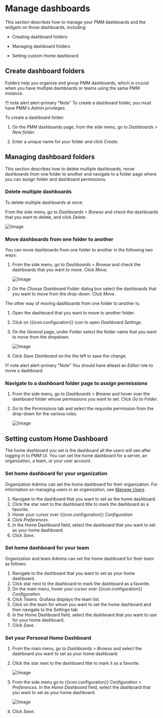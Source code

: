 # Manage dashboards


This section describes how to manage your PMM dashboards and the widgets on those dashboards, including:

- Creating dashboard folders

- Managing dashboard folders

- Setting custom Home dashboard


## Create dashboard folders

Folders help you organize and group PMM dashboards, which is crucial when you have multiple dashboards or teams using the same PMM instance.

!!! note alert alert-primary "Note"
    To create a dashboard folder, you must have PMM's *Admin* privileges.

To create a dashboard folder:

1. On the PMM dashboards page, from the side menu, go to <i class="uil uil-plus"></i> *Dashboards > New folder*.

2. Enter a unique name for your folder and click *Create*.


## Managing dashboard folders

This section describes how to delete multiple dashboards, move dashboards from one folder to another and navigate to a folder page where you can assign folder and dashboard permissions.

### Delete multiple dashboards

To delete multiple dashboards at once:

From the side menu, go to <i class="uil uil-apps"></i> *Dashboards > Browse* and check the dashboards that you want to delete, and click *Delete*.


![!image](../../images/PMM_Delete_multiple_dashboards.png)

### Move dashboards from one folder to another

You can move dashboards from one folder to another in the following two ways:


1. From the side menu, go to <i class="uil uil-apps"></i> *Dashboards > Browse* and check the dashboards that you want to move. Click *Move*.

    ![!image](../../images/PMM_Move_dashboards.png)

2. On the *Choose Dashboard Folder* dialog box select the dashboards that you want to move from the drop-down. Click *Move*.

The other way of moving dashboards from one folder to another is:


1. Open the dashboard that you want to move to another folder.
2. Click on {{icon.configuration}} icon to open *Dashboard Settings*.
3. On the *General* page, under *Folder* select the folder name that you want to move from the dropdown.

    ![!image](../../images/PMM_Move_dashboards-way2.png)

4. Click *Save Dashboard* on the the left to save the change.

!!! note alert alert-primary "Note"
    You should have atleast an *Editor* role to move a dashboard.

### Navigate to a dashboard folder page to assign permissions

1. From the side menu, go to <i class="uil uil-apps"></i> *Dashboards > Browse* and hover over the dashboard folder whose permissions you want to set. Click *Go to Folder*.
2. Go to the *Permissions* tab and select the requisite permission from the drop-down for the various roles.

    ![!image](../../images/PMM_Permissions_dashboards_folder.png)


## Setting custom Home Dashboard

The home dashboard you set is the dashboard all the users will see after logging in to PMM UI. You can set the home dashboard for a server, an organization, a team, or your user account. 

### Set home dashboard for your organization

Organization Admins can set the home dashboard for their organization. For information on managing users in an organization, see [Manage Users](../../how-to/manage-users.md)

1. Navigate to the dashboard that you want to set as the home dashboard.
2. Click the <i class="uil uil-star"></i> star next to the dashboard title to mark the dashboard as a favorite.
3. Hover your cursor over {{icon.configuration}} *Configuration*
4. Click *Preferences*.
5. In the Home Dashboard field, select the dashboard that you want to set as your home dashboard.
6. Click *Save*.


### Set home dashboard for your team

Organization and team Admins can set the home dashboard for their team as follows:

1. Navigate to the dashboard that you want to set as your home dashboard.
2. Click <i class="uil uil-star"></i> star next to the dashboard to mark the dashboard as a favorite.
3. On the main menu, hover your cursor over {{icon.configuration}} *Configuration*. 
4. Click *Teams*. Grafana displays the team list.
5. Click on the team for whom you want to set the home dashboard and then navigate to the *Settings* tab.
6. In the Home Dashboard field, select the dashboard that you want to use for your home dashboard.
7. Click *Save*.


### Set your Personal Home Dashboard

1. From the main menu, go to <i class="uil uil-apps"></i> *Dashboards > Browse* and select the dashboard you want to set as your home dashboard.
2. Click the <i class="uil uil-star"></i> star next to the dashboard title to mark it as a favorite.

    ![!image](../../images/PMM_click_to_add_favorite_dashboard.png)


3. From the side menu go to {{icon.configuration}} *Configuration > Preferences*. In the *Home Dashboard* field, select the dashboard that you want to set as your home dashboard. 

    ![!image](../../images/PMM_set_home_dashboard.png)

4. Click *Save*.





